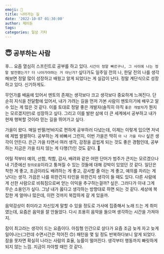 ```yaml
---
emoji: 🧐
title: 나아가는 길
date: '2022-10-07 01:30:00'
author: 제이든
tags:
categories: 일상 기타
---
```


## 😇 공부하는 사람

후... 요즘 열심히 스프린트로 공부를 하고 있다. `시간이 정말 빠르구나, 그 사이에 나는 정말 발전했는가? 더 나아가야하는 거 아닌가?` 싶다가도 일주일 전의 나, 한달 전의 나를 생각해보면 정말 많이 성장하고 배웠고 알게 되었다는 게 실감이 난다. 정말 계단식으로 성장하고 있다. 신기하게도.<br/>

무언가를 배움에 있어서 멘토의 존재는 생각보다 크고 생각보다 중요하게 느껴진다. 단순히 지식을 전달함에 있어서, 내가 가려는 길을 먼저 가본 사람이 멘토이기에 배우고 알 수 있는 게 많은 것 같다. 이를 토대로 정말 좋은 개발자(솔직히 아직 `좋은 개발자`가 뭔지는 모르겠지만)로 성장하고 싶다. 그리고 이를 발판 삼에 더 큰 세계에서 공부하고 내가 현재 행복할 것이라 믿는 길을 뛰어가고 싶다.<br/>

가을이 왔다. 매일 반팔/반바지로 편하게 공부하러 다녔는데, 이제는 이렇게 입으면 저녁에 제법 쌀쌀하다. 공부하는 게 바빠서 그런지, 이번 가을은 딱히 `아 나 가을 타나` 싶은 생각이 안든다. 은근 가을 타면서 여러 생각, 감정을 곱씹게 되는 것도 좋은 경험인데, 공부하는 지금은 가을 타지 않는 게 다행(?)인 것도 같다. 🍂<br/>

어릴 적부터 예의, 선함, 착함, 감사, 배려와 같은 어떤 단어가 범주가 큰지는 모르겠으나 내 기준에선 `정의로움`이라고 퉁쳐질 수 있는 것들에 대해 강박이 있었던 것 같다. 일단은 착한 게 좋고, 조금이라도 배려하는 게 좋고, 감사할 줄 아는 게 좋고, 예의를 차리는 게 낫다는 생각. 가끔은 나를 위한건지 타인을 위한건지 생각이 들 때도 있다. 다른 사람에게 선한 사람으로 비춰짐으로써 얻는 이익을 추구하는걸까? 싶은. 그러다가 이내 그게 무슨 소용인가 싶다. 그냥 내가 옳다고 생각하는 방향대로 하면 되는 것 같다. 세상에 복잡한 게 얼마나 많은데, 이런 것까지 복잡하게 갈 게 있을까. <br/>

음악감상이 취미라고 자신있게 말할 수 있을 정도로 가사에 집중해서 노래 드는 게 취미였는데, 요즘은 음악을 잘 안들었다. 다시 조용히 음악을 들으며 생각하는 시간을 가져야지. <br/>

잠이 최고라는 생각이 드는 요즘이다. 아침형 인간으로 살다가 요즘 조금 늦게 자고 늦게 일어나는(그런데 수면시간은 적어진 🙃) 패턴을 몇 일 정도 반복하다보니 알게 되었다. 잠을 못자면 확실히 나라는 사람의 효율, 능률이 떨어진다. 생각부터 행동까지 빠릿하게 되지 않는 느낌. 지금이 자야할 때인 것 같다.

```toc

```
